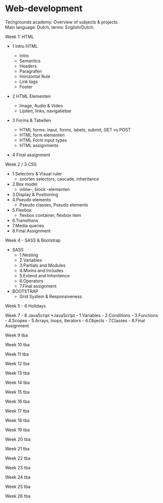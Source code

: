 # Web-development
Techgrounds academy: Overview of subjects & projects.
<br>Main language: Dutch, terms: English/Dutch.

Week 1: HTML
* 1 Intro HTML
    - Intro
    - Semantics
    - Headers
    - Paragrafen
    - Horizontal Rule
    - Link tags
    - Footer

* 2 HTML Elementen
    - Image, Audio & Video
    - Lijsten, links, navigatiebar

* 3 Forms & Tabellen
    - HTML forms: input, forms, labels, submit, GET vs POST
    - HTML form elementen
    - HTML Form input types
    - HTML assignments

* 4 Final assignment

Week 2 / 3 CSS
* 1.Selectors & Visual ruler
    - soorten selectors, cascade, inheritance
* 2.Box model
    - inline-, block -elementen
* 3.Display & Positioning
* 4.Pseudo elements
    - Pseudo classes, Pseudo elements
* 5.Flexbox
    - flexbox container, flexbox item
* 6.Transitions
* 7.Media queries
* 8.Final Assignment

Week 4 - SASS & Bootstrap
* SASS
    - 1.Nesting
    - 2.Variables
    - 3.Partials and Modules
    - 4.Mixins and Includes
    - 5.Extend and Inheritence
    - 6.Operators
    - 7.Final assignment
* BOOTSTRAP
    - Grid System & Responsiveness

Week 5 - 6
Holidays

Week 7 - 8 JavaScript
*JavaScript
    - 1.Variables
    - 2.Conditions
    - 3.Functions
    - 4.Scopes
    - 5.Arrays, loops, Iterators
    - 6.Objects
    - 7.Classes
    - 8.Final Assignment

Week 9
tba

Week 10
tba

Week 11
tba

Week 12
tba

Week 13
tba

Week 14
tba

Week 15
tba

Week 16
tba

Week 17
tba

Week 18
tba

Week 19
tba

Week 20
tba

Week 21
tba

Week 22
tba

Week 23
tba

Week 24
tba

Week 25
tba

Week 26
tba